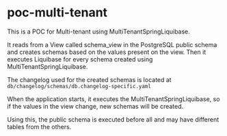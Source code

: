 # poc-multi-tenant

This is a POC for Multi-tenant using MultiTenantSpringLiquibase.

It reads from a View called schema_view in the PostgreSQL public schema and creates schemas based on the values present on the view.
Then it executes Liquibase for every schema created using MultiTenantSpringLiquibase.

The changelog used for the created schemas is located at ``db/changelog/schemas/db.changelog-specific.yaml``

When the application starts, it executes the MultiTenantSpringLiquibase, so if the values in the view change, new schemas will be created.

Using this, the public schema is executed before all and may have different tables from the others.

